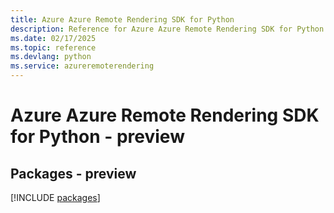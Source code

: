 ```yaml
---
title: Azure Azure Remote Rendering SDK for Python
description: Reference for Azure Azure Remote Rendering SDK for Python
ms.date: 02/17/2025
ms.topic: reference
ms.devlang: python
ms.service: azureremoterendering
---
```

# Azure Azure Remote Rendering SDK for Python - preview
## Packages - preview
[!INCLUDE [packages](azure-remote-rendering-index.md)]